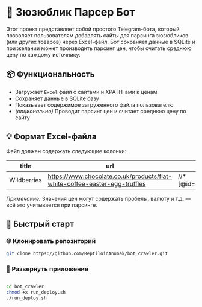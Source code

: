 # 🧿 Зюзюблик Парсер Бот

Этот проект представляет собой простого Telegram-бота, который позволяет пользователям добавлять сайты для парсинга зюзюбликов (или других товаров) через Excel-файл. Бот сохраняет данные в SQLite и при желании может производить парсинг цен, чтобы считать среднюю цену по каждому источнику.

## 📦 Функциональность

- Загружает `Excel` файл с сайтами и XPATH-ами к ценам
- Сохраняет данные в SQLite базу
- Показывает содержимое загруженного файла пользователю
- *(опционально)* Проводит парсинг цен и считает среднюю цену по сайту

## 💡 Формат Excel-файла

Файл должен содержать следующие колонки:

| title        | url                      | xpath                     |
|--------------|---------------------------|---------------------------|
| Wildberries  | https://www.chocolate.co.uk/products/flat-white-coffee-easter-egg-truffles| //*[@id="price"]/text()   |

*Примечание:* Значения цен могут содержать пробелы, валюту и т.д. — всё это учитывается при парсинге.

## 🚀 Быстрый старт

### 🌐 Клонировать репозиторий
```bash
git clone https://github.com/ReptiloidAnunak/bot_crawler.git
```

### 📁 Развернуть приложение

```bash

cd bot_crawler
chmod +x run_deploy.sh
./run_deploy.sh
```
